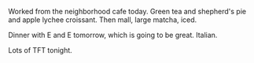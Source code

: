 Worked from the neighborhood cafe today. Green tea and shepherd's pie and apple lychee croissant. Then mall, large matcha, iced.

Dinner with E and E tomorrow, which is going to be great. Italian.

Lots of TFT tonight.
